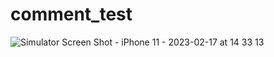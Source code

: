 # comment_test
![Simulator Screen Shot - iPhone 11 - 2023-02-17 at 14 33 13](https://user-images.githubusercontent.com/39731881/219580547-5fbe4553-a050-4f42-98d0-89df24c8ab74.png)
